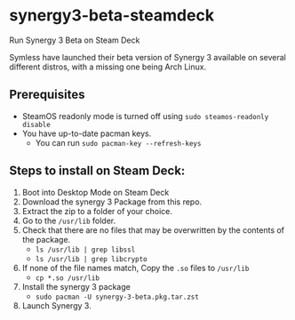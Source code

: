 # synergy3-beta-steamdeck
Run Synergy 3 Beta on Steam Deck

Symless have launched their beta version of Synergy 3 available on several different distros, with a missing one being Arch Linux.

## Prerequisites
- SteamOS readonly mode is turned off using `sudo steamos-readonly disable`
- You have up-to-date pacman keys. 
  - You can run `sudo pacman-key --refresh-keys`

## Steps to install on Steam Deck:
1. Boot into Desktop Mode on Steam Deck
2. Download the synergy 3 Package from this repo.
3. Extract the zip to a folder of your choice.
4. Go to the `/usr/lib` folder.
5. Check that there are no files that may be overwritten by the contents of the package.
   -  `ls /usr/lib | grep libssl`
   - `ls /usr/lib | grep libcrypto`
6. If none of the file names match, Copy the `.so` files to `/usr/lib`
   - `cp *.so /usr/lib`
7. Install the synergy 3 package
   - `sudo pacman -U synergy-3-beta.pkg.tar.zst`
8. Launch Synergy 3.